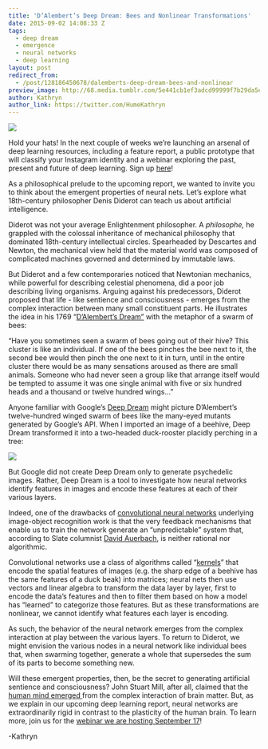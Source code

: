 ```yaml
---
title: 'D’Alembert’s Deep Dream: Bees and Nonlinear Transformations'
date: 2015-09-02 14:08:33 Z
tags:
  - deep dream
  - emergence
  - neural networks
  - deep learning
layout: post
redirect_from:
  - /post/128186450678/dalemberts-deep-dream-bees-and-nonlinear
preview_image: http://68.media.tumblr.com/5e441cb1ef3adcd99999f7b29da5ee5e/tumblr_inline_nu1ujeo4cc1ta78fg_540.jpg
author: Kathryn
author_link: https://twitter.com/HumeKathryn
---
```


![](http://68.media.tumblr.com/5e441cb1ef3adcd99999f7b29da5ee5e/tumblr_inline_nu1ujeo4cc1ta78fg_540.jpg)

<p>Hold your hats! In the next couple of weeks we’re launching an arsenal of deep learning resources, including a feature report, a public prototype that will classify your Instagram identity and a webinar exploring the past, present and future of deep learning. Sign up <a href="https://deeplearningwebinar.splashthat.com/">here</a>!</p><p>As a philosophical prelude to the upcoming report, we wanted to invite you to think about the emergent properties of neural nets. Let’s explore what 18th-century philosopher Denis Diderot can teach us about artificial intelligence.</p><p>Diderot was not your average Enlightenment philosopher. A <i>philosophe, </i>he grappled with the colossal inheritance of mechanical philosophy that dominated 18th-century intellectual circles. Spearheaded by Descartes and Newton, the mechanical view held that the material world was composed of complicated machines governed and determined by immutable laws. </p><!-- more --><p>But Diderot and a few contemporaries noticed that Newtonian mechanics, while powerful for describing celestial phenomena, did a poor job describing living organisms. Arguing against his predecessors, Diderot proposed that life - like sentience and consciousness - emerges from the complex interaction between many small constituent parts. He illustrates the idea in his 1769 “<a href="https://www.stmarys-ca.edu/sites/default/files/attachments/files/Dalemberts_Dream.pdf">D’Alembert’s Dream”</a> with the metaphor of a swarm of bees: </p><p>“Have you sometimes seen a swarm of bees going out of their hive? This cluster is like an individual. If one of the bees pinches the bee next to it, the second bee would then pinch the one next to it in turn, until in the entire cluster there would be as many sensations aroused as there are small animals. Someone who had never seen a group like that arrange itself would be tempted to assume it was one single animal with five or six hundred heads and a thousand or twelve hundred wings&hellip;” </p><p>Anyone familiar with Google’s <a href="http://deepdreamgenerator.com/">Deep Dream</a> might picture D’Alembert’s twelve-hundred winged swarm of bees like the many-eyed mutants generated by Google’s API. When I imported an image of a beehive, Deep Dream transformed it into a two-headed duck-rooster placidly perching in a tree:</p>

![](http://68.media.tumblr.com/56274ca68b9f35b0431de160654a4012/tumblr_inline_nu1wuinO201ta78fg_540.jpg)

<p>But Google did not create Deep Dream only to generate psychedelic images. Rather, Deep Dream is a tool to investigate how neural networks identify features in images and encode these features at each of their various layers. </p><p>Indeed, one of the drawbacks of <a href="http://deeplearning.net/tutorial/lenet.html">convolutional neural networks</a> underlying image-object recognition work is that the very feedback mechanisms that enable us to train the network generate an “unpredictable” system that, according to Slate columnist <a href="http://www.slate.com/articles/technology/bitwise/2015/07/google_deepdream_it_s_dazzling_creepy_and_tells_us_a_lot_about_the_future.2.html">David Auerbach</a>, is neither rational nor algorithmic. </p><p>Convolutional networks use a class of algorithms called “<a href="https://en.wikipedia.org/wiki/Kernel_method">kernels</a>” that encode the spatial features of images (e.g. the sharp edge of a beehive has the same features of a duck beak) into matrices; neural nets then use vectors and linear algebra to transform the data layer by layer, first to encode the data’s features and then to filter them based on how a model has &ldquo;learned&rdquo; to categorize those features. But as these transformations are nonlinear, we cannot identify what features each layer is encoding. </p><p>As such, the behavior of the neural network emerges from the complex interaction at play between the various layers. To return to Diderot, we might envision the various nodes in a neural network like individual bees that, when swarming together, generate a whole that supersedes the sum of its parts to become something new.</p><p>Will these emergent properties, then, be the secret to generating artificial sentience and consciousness? John Stuart Mill, after all, claimed that the <a href="http://plato.stanford.edu/entries/properties-emergent/">human mind emerged </a>from the complex interaction of brain matter. But, as we explain in our upcoming deep learning report, neural networks are extraordinarily rigid in contrast to the plasticity of the human brain. To learn more, join us for the <a href="https://deeplearningwebinar.splashthat.com/">webinar we are hosting September 17</a>!</p><p>-Kathryn</p>
